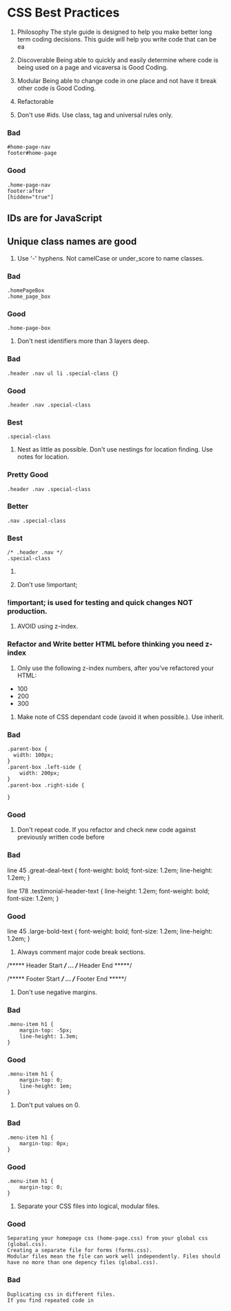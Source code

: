 CSS Best Practices
===========

1.  Philosophy
The style guide is designed to help you make better long term coding decisions. This guide will help you write code that can be ea

1.  Discoverable
Being able to quickly and easily determine where code is being used on a page and vicaversa is Good Coding. 

1.  Modular
Being able to change code in one place and not have it break other code is Good Coding.

1.  Refactorable


1.  Don't use #ids. Use class, tag and universal rules only.

### Bad
	#home-page-nav
	footer#home-page

### Good
	.home-page-nav
	footer:after
	[hidden="true"]

## IDs are for JavaScript
## Unique class names are good	

1.  Use '-' hyphens. Not camelCase or under_score to name classes.

### Bad
	.homePageBox
	.home_page_box

### Good
	.home-page-box

1.  Don't nest identifiers more than 3 layers deep.

### Bad
	.header .nav ul li .special-class {}

### Good 
	.header .nav .special-class

### Best
	.special-class	

1.  Nest as little as possible. Don't use nestings for location finding. Use notes for location.

### Pretty Good
	.header .nav .special-class

### Better
	.nav .special-class

### Best
	/* .header .nav */
	.special-class

1.		

1.  Don't use !important;

### !important; is used for testing and quick changes NOT production.

1. AVOID using z-index.

### Refactor and Write better HTML before thinking you need z-index

1. Only use the following z-index numbers, after you've refactored your HTML:
*	100
*	200
*	300


1. Make note of CSS dependant code (avoid it when possible.). Use inherit.

### Bad
	.parent-box {
	  width: 100px;
	}
	.parent-box .left-side {
		width: 200px;
	}
	.parent-box .right-side {

	}


### Good

1. Don't repeat code. If you refactor and check new code against previously written code before

### Bad
line 45 .great-deal-text {
			font-weight: bold;
			font-size: 1.2em;
			line-height: 1.2em;
		}

line 178 .testimonial-header-text {
			line-height: 1.2em;
			font-weight: bold;
			font-size: 1.2em;
		}
	

### Good

line 45 .large-bold-text {
			font-weight: bold;
			font-size: 1.2em;
			line-height: 1.2em;
		}
		

1. Always comment major code break sections.

/***** Header Start *****/
...
/***** Header End *****/

/***** Footer Start *****/
...
/***** Footer End *****/

1. Don't use negative margins.

### Bad 
	.menu-item h1 {
		margin-top: -5px;
		line-height: 1.3em;
	}

### Good 
	.menu-item h1 {
		margin-top: 0;
		line-height: 1em;
	}	

1. Don't put values on 0.

### Bad 
	.menu-item h1 {
		margin-top: 0px;
	}

### Good 
	.menu-item h1 {
		margin-top: 0;
	}

1. Separate your CSS files into logical, modular files.

### Good
	Separating your homepage css (home-page.css) from your global css (global.css).
	Creating a separate file for forms (forms.css).
	Modular files mean the file can work well independently. Files should have no more than one depency files (global.css).

### Bad
	Duplicating css in different files. 
	If you find repeated code in 


